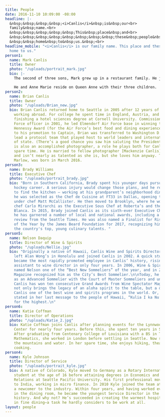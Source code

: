 ```yaml
---
title: People
date: 2016-11-10 10:09:00 -08:00
headline: |-
  &nbsp;&nbsp;&nbsp;&nbsp;<i>Canlis</i>&nbsp;is&nbsp;our<br>
  family&nbsp;name.<br>
  &nbsp;&nbsp;&nbsp;&nbsp;&nbsp;This&nbsp;place&nbsp;and<br>
  &nbsp;&nbsp;&nbsp;&nbsp;&nbsp;&nbsp;&nbsp;&nbsp;these&nbsp;people&nbsp;are<br>
  &nbsp;&nbsp;home&nbsp;to&nbsp;us.&nbsp;<br>
headline_mobile: "<i>Canlis</i> is our family name. This place and these people are
  home to us."
person1:
  name: Mark Canlis
  title: Owner
  photo: "/uploads/portrait_mark.jpg"
  bio: |-
    The second of three sons, Mark grew up in a restaurant family. He joined Canlis in 2003, after graduating from Cornell University and serving as a Captain in Air Force Special Operations. He met his wife, Anne Marie, while opening famed restaurateur Danny Meyer’s fifth restaurant, Blue Smoke, in Manhattan. Returning to Seattle, Mark spearheaded the generational transfer and brand modernization that has garnered the family business national acclaim as one of the finest restaurants in America. He now owns and operates Canlis restaurant with his more talented brother, Brian (who edits this website).

    He and Anne Marie reside on Queen Anne with their three children.
person2:
  name: Brian Canlis
  title: Owner
  photo: "/uploads/Brian_new.jpg"
  bio: Brian Canlis returned home to Seattle in 2005 after 12 years of studying and
    working abroad. For college he spent time in England, Austria, and Spain before
    finishing a hotel sciences degree at Cornell University. Commissioned as an Air
    Force officer in 2001, he led Elmendorf Air Force base in winning the coveted
    Hennessy Award (for the Air Force’s best food and dining experience). Just prior
    to his promotion to Captain, Brian was transferred to Washington D.C. to help
    lead a protocol team that played host to world leaders and international heads
    of state. (There’s a good chance you saw him saluting the President on CNN.) Brian
    is also an accomplished photographer, a role he plays both for Canlis and in his
    spare time. He is married to fellow photographer [Mackenzie Canlis](http://www.mackenziecanlis.com/)
    and isn’t nearly as talented as she is, but she loves him anyway. Their daughter,
    Marlow, was born in March 2016.
person3:
  name: Brady Williams
  title: Executive Chef
  photo: "/uploads/portrait_brady.jpg"
  bio: "Born in Southern California, Brady spent his younger days pursuing a professional
    hockey career. A serious injury would change those plans, and he returned home
    to find the kitchen – working at his grandparent’s neighborhood diner.\n\nIn 2012,
    he was selected as the Chef de Cuisine at FT33 in Dallas, opening the restaurant
    under chef Matt McCallister. He then moved to Brooklyn, where he worked under
    chef Carlo Mirarchi as the Executive Sous Chef at Roberta’s and the two-Michelin-starred
    Blanca. In 2015, Brady joined Canlis as its sixth-ever Executive Chef. Since then,
    he has garnered a number of local and national awards, including a perfect, 4-star
    review from the Seattle Times. He was also named a Finalist for Rising Star Chef
    of the Year by the James Beard Foundation for 2017, recognizing him as one of
    the country's top, young culinary talents. "
person5:
  name: Nelson Daquip
  title: Director of Wine & Spirits
  photo: "/uploads/Nellie.jpg"
  bio: "Originally a native of Hawaii, Canlis Wine and Spirits Director Nelson Daquip
    left Alan Wong’s in Honolulu and joined Canlis in 2002. A quick study, Nelson
    became the most rapidly promoted employee in Canlis’ history, rising from server
    assistant to wine director in only four years. In 2006, Wine & Spirits Magazine
    named Nelson one of the “Best New Sommeliers” of the year, and in 2008 Seattle
    Magazine recognized him as the City’s Best Sommelier.\n\nToday, he is distinguished
    as an Advanced Sommelier with the Court of Master Sommeliers and under his leadership,
    Canlis has won ten consecutive Grand Awards from Wine Spectator Magazine. \n\nNelson
    not only brings the legacy of an aloha spirit to the table, but a drive to make
    Canlis one of the best wine and spirits programs in the world. Or, as Queen Lililuokalani
    stated in her last message to the people of Hawaii, “Kulia I ka Nu’u” —strive
    for the highest.\n"
person6:
  name: Katie Coffman
  title: Director of Operations
  photo: "/uploads/Katie_2.jpg"
  bio: Katie Coffman joins Canlis after planning events for the Lynnwood Convention
    Center for nearly four years. Before this, she spent ten years in Stage Management.
    After graduating from Centenary College of Louisiana with a BS in Theater and
    Mathematics, she worked in London before settling in Seattle. Now she can't leave
    the mountains and water. In her spare time, she enjoys hiking, theater, and vegetarian
    cooking.
person4:
  name: Kyle Johnson
  title: Director of Service
  photo: "/uploads/portrait_kyle.jpg"
  bio: A native of Colorado, Kyle moved to Germany as a Rotary International exchange
    student at the age of 16 before attaining degrees in Economics and International
    Relations at Seattle Pacific University. His first professional move took him
    to India, working in micro finance. In 2010 Kyle joined the team at Canlis as
    a newcomer to the industry. Within four years, and having worked every position
    in the dining room, he became the youngest Service Director in the restaurant’s
    history. And why not? He’s succeeded in creating the warmest hospitality experience
    in fine dining—a task he hardly considers to be work at all.
layout: people
---
```



